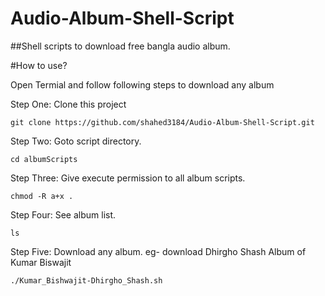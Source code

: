 # Audio-Album-Shell-Script

##Shell scripts to download free bangla audio album.

#How to use? 

Open Termial and follow following steps to download any album

Step One: Clone this project 
```
git clone https://github.com/shahed3184/Audio-Album-Shell-Script.git
```


Step Two: Goto script directory.
```
cd albumScripts
```

Step Three: Give execute permission to all album scripts.
```
chmod -R a+x .
```

Step Four: See album list.
```
ls
```

Step Five: Download any album. eg- download Dhirgho Shash Album of Kumar Biswajit
```
./Kumar_Bishwajit-Dhirgho_Shash.sh
```

